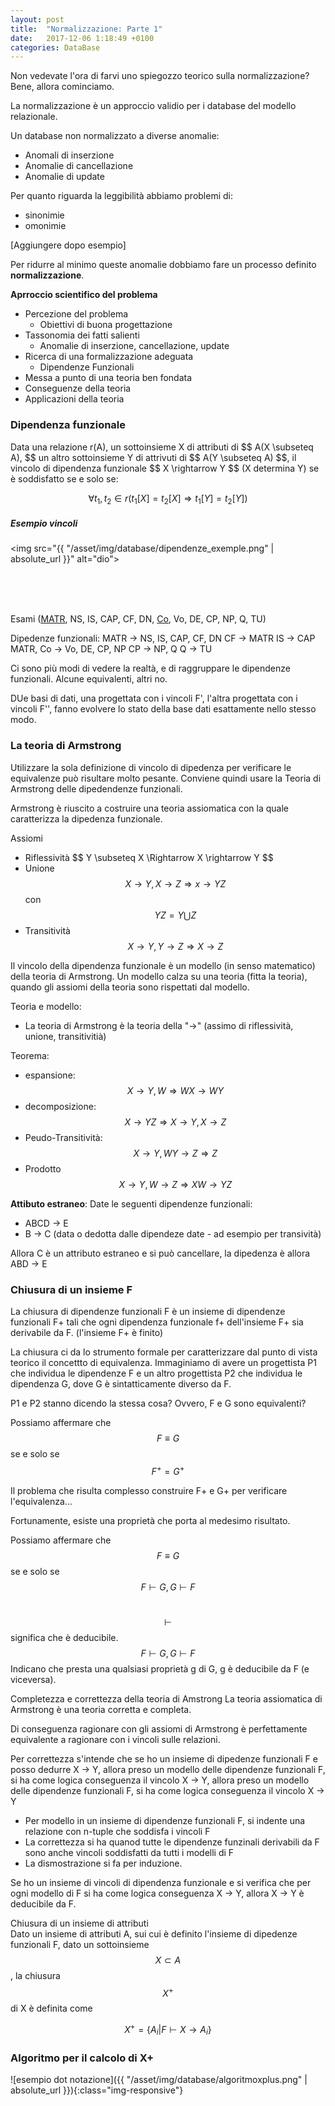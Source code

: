 ```yaml
---
layout: post
title:  "Normalizzazione: Parte 1"
date:   2017-12-06 1:18:49 +0100
categories: DataBase
---
```


Non vedevate l'ora di farvi uno spiegozzo teorico sulla normalizzazione? Bene, allora cominciamo.

La normalizzazione è un approccio validio per i database del modello relazionale.


Un database non normalizzato a diverse anomalie:
- Anomali di inserzione
- Anomalie di cancellazione
- Anomalie di update

Per quanto riguarda la leggibilità abbiamo problemi di:
- sinonimie
- omonimie

[Aggiungere dopo esempio]

Per ridurre al minimo queste anomalie dobbiamo fare un processo definito **normalizzazione**.


**Aprroccio scientifico del problema**
- Percezione del problema
    - Obiettivi di buona progettazione 
- Tassonomia dei fatti salienti
    - Anomalie di inserzione, cancellazione, update 
- Ricerca di una formalizzazione adeguata 
    - Dipendenze Funzionali
- Messa a punto di una teoria ben fondata 
- Conseguenze della teoria 
- Applicazioni della teoria 



<h3>Dipendenza funzionale</h3>
Data una relazione r(A), un sottoinsieme X di attributi di $$ A(X \subseteq A), $$ un altro sottoinsieme Y di attrivuti di $$ A(Y \subseteq A) $$, il vincolo di dipendenza funzionale $$ X \rightarrow Y $$ (X determina Y) se è soddisfatto se e solo se:

$$\forall t_1, t_2 \in r(t_1[X] =  t_2[X] \Rightarrow t_1[Y] = t_2[Y]) $$


<div class="example">
<h5>Esempio vincoli</h5>


<img src="{{ "/asset/img/database/dipendenze_exemple.png" | absolute_url }}" alt="dio">

<br>
<br>
<br>

Esami (<u>MATR</u>, NS, IS, CAP, CF, DN, <u>Co</u>, Vo, DE, CP, NP, Q, TU) <br>

Dipedenze funzionali: 
MATR -> NS, IS, CAP, CF, DN
CF -> MATR
IS -> CAP
MATR, Co -> Vo, DE, CP, NP
CP -> NP, Q
Q -> TU
</div>

Ci sono più modi di vedere la realtà, e di raggruppare le dipendenze funzionali. Alcune equivalenti, altri no.

DUe basi di dati, una progettata con i vincoli F', l'altra progettata con i vincoli F'', fanno evolvere lo stato della base dati esattamente nello stesso modo. 


<h3>La teoria di Armstrong</h3>
Utilizzare la sola definizione di vincolo di dipedenza per verificare le equivalenze può risultare molto pesante.  Conviene quindi usare la Teoria di Armstrong delle dipedendenze funzionali. 

Armstrong è riuscito a costruire una teoria assiomatica con la quale caratterizza la dipedenza funzionale. 

Assiomi
 - Riflessività $$ Y \subseteq X \Rightarrow X \rightarrow Y \$$
 - Unione $$ X \rightarrow Y, X \rightarrow Z \Rightarrow x \rightarrow YZ $$ con $$YZ = Y \bigcup Z$$   
 - Transitività $$X \rightarrow Y,  Y \rightarrow Z \Rightarrow X \rightarrow Z $$

Il vincolo della dipendenza funzionale è un modello (in senso matematico) della teoria di Armstrong. Un modello calza su una teoria (fitta la teoria), quando gli assiomi della teoria sono rispettati dal modello.

Teoria e modello:
- La teoria di Armstrong è la teoria della "->" (assimo di riflessività, unione, transitivitià)

Teorema:
- espansione: $$ X \rightarrow Y, W \Rightarrow WX \rightarrow WY$$ 
- decomposizione: $$ X \rightarrow YZ \Rightarrow X \rightarrow Y, X \rightarrow Z$$ 
- Peudo-Transitività: $$ X \rightarrow Y, WY \rightarrow Z \Rightarrow Z $$
- Prodotto $$ X \rightarrow Y, W \rightarrow Z \Rightarrow XW \rightarrow YZ  $$



**Attibuto estraneo**: Date le seguenti dipendenze funzionali:
- ABCD -> E
- B -> C (data o dedotta dalle dipendeze date - ad esempio per transività)

Allora C è un attributo estraneo e si può cancellare, la dipedenza è allora ABD -> E

<h3>Chiusura di un insieme F</h3> 

La chiusura di dipendenze funzionali F è un insieme di dipendenze funzionali F+ tali che ogni dipendenza funzionale f+ dell'insieme F+ sia derivabile da F. 
(l'insieme F+ è finito)


La chiusura ci da lo strumento formale per caratterizzare dal punto di vista teorico il concettto di equivalenza. Immaginiamo di avere un progettista P1 che individua le dipendenze F e un altro progettista P2 che individua le dipendenza G, dove G è sintatticamente diverso da F. 

P1 e P2 stanno dicendo la stessa cosa? Ovvero, F e G sono equivalenti?

Possiamo affermare che $$ F \equiv	G $$ se e solo se $$ F^+ = G^+ $$

Il problema che risulta complesso construire F+ e G+ per verificare l'equivalenza...

Fortunamente, esiste una proprietà che porta al medesimo risultato. 

Possiamo affermare che $$ F \equiv	G $$ se e solo se $$ F  \vdash G, G  \vdash F$$ <br>

$$  \vdash $$ significa che è deducibile.
$$ F  \vdash G, G  \vdash F$$ Indicano che presta una qualsiasi proprietà g di G, g è deducibile da F (e viceversa).

Completezza e correttezza della teoria di Amstrong
La teoria assiomatica di Armstrong è una teoria corretta e completa. 

Di conseguenza ragionare con gli assiomi di Armstrong è perfettamente equivalente a ragionare con i vincoli sulle relazioni.

Per correttezza s'intende che se ho un insieme di dipedenze funzionali F e posso dedurre X -> Y, allora preso un modello delle dipendenze funzionali F, si ha come logica conseguenza il vincolo X -> Y, allora preso un modello delle dipendenze funzionali F, si ha come logica conseguenza il vincolo X -> Y

 - Per modello in un insieme di dipendenze funzionali F, si indente una relazione con n-tuple che soddisfa i vincoli F
 - La correttezza si ha quanod tutte le dipendenze funzinali derivabili da F sono anche vincoli soddisfatti da tutti i modelli di F
 - La dismostrazione si fa per induzione.

 Se ho un insieme di vincoli di dipendenza funzionale e si verifica che per ogni modello di F si ha come logica conseguenza X -> Y, allora X -> Y è deducibile da F.

 Chiusura di un insieme di attributi <br>
 Dato un insieme di attributi A, sui cui è definito l'insieme di dipedenze funzionali F, dato un sottoinsieme $$ X \subset A $$, la chiusura $$X^+$$ di X è definita come 

 $$ X^+ = \{A_i | F \vdash X \rightarrow A_i \} $$




<h3>Algoritmo per il calcolo di X+</h3>

![esempio dot notazione]({{ "/asset/img/database/algoritmoxplus.png" | absolute_url }}){:class="img-responsive"}


